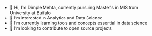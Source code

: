 - 👋 Hi, I’m Dimple Mehta, currently pursuing Master's in MIS from University at Buffalo
- 👀 I’m interested in Analytics and Data Science
- 🌱 I’m currently learning tools and concepts essential in data science
- 💞️ I’m looking to contribute to open source projects

<!---
dimplemehta14/dimplemehta14 is a ✨ special ✨ repository because its `README.md` (this file) appears on your GitHub profile.
You can click the Preview link to take a look at your changes.
--->

